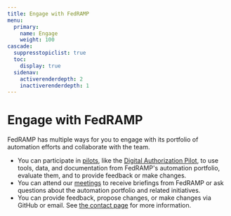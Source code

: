 ```yaml
---
title: Engage with FedRAMP
menu:
  primary:
    name: Engage
    weight: 100
cascade:
  suppresstopiclist: true
  toc:
    display: true
  sidenav:
    activerenderdepth: 2
    inactiverenderdepth: 1
---
```

# Engage with FedRAMP

FedRAMP has multiple ways for you to engage with its portfolio of automation efforts and collaborate with the team.

- You can participate in [pilots](https://www.fedramp.gov/fedramp-pilots/), like the [Digital Authorization Pilot](https://www.fedramp.gov/digital-authorization-package-pilot/), to use tools, data, and documentation from FedRAMP's automation portfolio, evaluate them, and to provide feedback or make changes.
- You can attend our [meetings](./meetings/) to receive briefings from FedRAMP or ask questions about the automation portfolio and related initiatives.
- You can provide feedback, propose changes, or make changes via GitHub or email. See [the contact page](../contact/) for more information.
